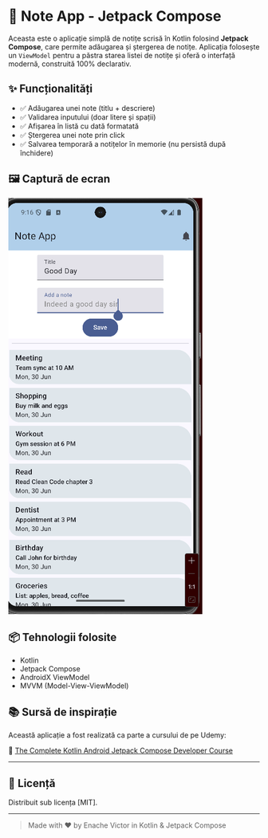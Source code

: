 # 📒 Note App - Jetpack Compose

Aceasta este o aplicație simplă de notițe scrisă în Kotlin folosind **Jetpack Compose**, care permite adăugarea și ștergerea de notițe. Aplicația folosește un `ViewModel` pentru a păstra starea listei de notițe și oferă o interfață modernă, construită 100% declarativ.

## ✨ Funcționalități

- ✅ Adăugarea unei note (titlu + descriere)
- ✅ Validarea inputului (doar litere și spații)
- ✅ Afișarea în listă cu dată formatată
- ✅ Ștergerea unei note prin click
- ✅ Salvarea temporară a notițelor în memorie (nu persistă după închidere)

## 🖼️ Captură de ecran

![Notes screen](screenshots/note.png)


## 📦 Tehnologii folosite

- Kotlin
- Jetpack Compose
- AndroidX ViewModel
- MVVM (Model-View-ViewModel)


## 📚 Sursă de inspirație

Această aplicație a fost realizată ca parte a cursului de pe Udemy:

🔗 [The Complete Kotlin Android Jetpack Compose Developer Course](https://www.udemy.com/course/kotling-android-jetpack-compose-/?couponCode=PLOYALTY0923)

---

## 📄 Licență

Distribuit sub licența [MIT].

---

> Made with ❤️ by Enache Victor in Kotlin & Jetpack Compose

